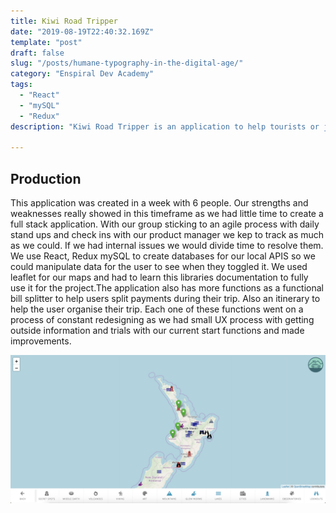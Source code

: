 ```yaml
---
title: Kiwi Road Tripper
date: "2019-08-19T22:40:32.169Z"
template: "post"
draft: false
slug: "/posts/humane-typography-in-the-digital-age/"
category: "Enspiral Dev Academy"
tags:
  - "React"
  - "mySQL"
  - "Redux"
description: "Kiwi Road Tripper is an application to help tourists or just local people of New Zealand to figure out and plan their route through our huge databases full of unique locations to visit. With a simple flowing design to help keep the complication of the app to as minimal as possible. Using React, Redux, mySQL Databases and with keeping the team of 6 in an agile process to have constant checks with our product owners."

---
```


## Production

This application was created in a week with 6 people. Our strengths and weaknesses really showed in this timeframe as we had little time to create a full stack application. With our group sticking to an agile process with daily stand ups and check ins with our product manager we kep to track as much as we could. If we had internal issues we would divide time to resolve them. We use React, Redux mySQL to create databases for our local APIS so we could manipulate data for the user to see when they toggled it. We used leaflet for our maps and had to learn this libraries documentation to fully use it for the project.The application also has more functions as a functional bill splitter to help users split payments during their trip. Also an itinerary to help the user organise their trip. Each one of these functions went on a process of constant redesigning as we had small UX process with getting outside information and trials with our current start functions and made improvements.





![42-line-bible.jpg](/media/krt.jpg)
